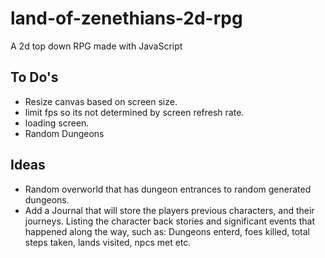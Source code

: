 # land-of-zenethians-2d-rpg
A 2d top down RPG made with JavaScript


## To Do's
* Resize canvas based on screen size.
* limit fps so its not determined by screen refresh rate.
* loading screen.
* Random Dungeons


## Ideas
* Random overworld that has dungeon entrances to random generated dungeons.
* Add a Journal that will store the players previous characters, and their journeys. Listing the character back stories and significant events that happened along the way, such as: Dungeons enterd, foes killed, total steps taken, lands visited, npcs met etc.